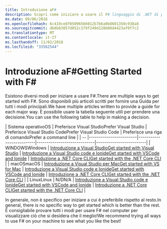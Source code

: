 ```yaml
---
title: Introduzione aF#
description: Scopri come iniziare a usare il F# linguaggio di .NET di programmazione.
ms.date: 09/06/2016
ms.openlocfilehash: 6c419ce8f05096566012b7b6a0b8601350c938a8
ms.sourcegitcommit: db8b83057d052c1f9f249d128b08d4423af0f7c2
ms.translationtype: MT
ms.contentlocale: it-IT
ms.lasthandoff: 11/02/2018
ms.locfileid: "33562544"
---
```

# <a name="getting-started-with-f"></a><span data-ttu-id="4e3fe-103">Introduzione aF#</span><span class="sxs-lookup"><span data-stu-id="4e3fe-103">Getting Started with F#</span></span> #

<span data-ttu-id="4e3fe-104">Esistono diversi modi per iniziare a usare F#.</span><span class="sxs-lookup"><span data-stu-id="4e3fe-104">There are multiple ways to get started with F#.</span></span>  <span data-ttu-id="4e3fe-105">Sono disponibili più articoli scritti per fornire una Guida per tutti i modi principali.</span><span class="sxs-lookup"><span data-stu-id="4e3fe-105">We have multiple articles written to provide a guide for each major way.</span></span>  <span data-ttu-id="4e3fe-106">È possibile usare la tabella seguente utili per prendere una decisione.</span><span class="sxs-lookup"><span data-stu-id="4e3fe-106">You can use the following table to help in making a decision.</span></span>

| <span data-ttu-id="4e3fe-107">Sistema operativo</span><span class="sxs-lookup"><span data-stu-id="4e3fe-107">OS</span></span> | <span data-ttu-id="4e3fe-108">Preferisce Visual Studio</span><span class="sxs-lookup"><span data-stu-id="4e3fe-108">Prefer Visual Studio</span></span> | <span data-ttu-id="4e3fe-109">Preferisce Visual Studio Code</span><span class="sxs-lookup"><span data-stu-id="4e3fe-109">Prefer Visual Studio Code</span></span> | <span data-ttu-id="4e3fe-110">Preferisce una riga di comando</span><span class="sxs-lookup"><span data-stu-id="4e3fe-110">Prefer a command line</span></span> |
| -- |------------------------|--------------------------|-----------------------------|-------------------------|
| <span data-ttu-id="4e3fe-111">WINDOWS</span><span class="sxs-lookup"><span data-stu-id="4e3fe-111">Windows</span></span> | [<span data-ttu-id="4e3fe-112">Introduzione a Visual Studio</span><span class="sxs-lookup"><span data-stu-id="4e3fe-112">Get started with Visual Studio</span></span>](get-started-visual-studio.md) | [<span data-ttu-id="4e3fe-113">Introduzione a Visual Studio code e Ionide</span><span class="sxs-lookup"><span data-stu-id="4e3fe-113">Get started with VSCode and Ionide</span></span>](get-started-vscode.md) | [<span data-ttu-id="4e3fe-114">Introduzione a .NET Core CLI</span><span class="sxs-lookup"><span data-stu-id="4e3fe-114">Get started with the .NET Core CLI</span></span>](get-started-command-line.md) |
| <span data-ttu-id="4e3fe-115">macOS</span><span class="sxs-lookup"><span data-stu-id="4e3fe-115">macOS</span></span> | [<span data-ttu-id="4e3fe-116">Introduzione a Visual Studio per Mac</span><span class="sxs-lookup"><span data-stu-id="4e3fe-116">Get started with VS for Mac</span></span>](get-started-with-visual-studio-for-mac.md) | [<span data-ttu-id="4e3fe-117">Introduzione a Visual Studio code e Ionide</span><span class="sxs-lookup"><span data-stu-id="4e3fe-117">Get started with VSCode and Ionide</span></span>](get-started-vscode.md) | [<span data-ttu-id="4e3fe-118">Introduzione a .NET Core CLI</span><span class="sxs-lookup"><span data-stu-id="4e3fe-118">Get started with the .NET Core CLI</span></span>](get-started-command-line.md) |
| <span data-ttu-id="4e3fe-119">Linux</span><span class="sxs-lookup"><span data-stu-id="4e3fe-119">Linux</span></span> | <span data-ttu-id="4e3fe-120">N/D</span><span class="sxs-lookup"><span data-stu-id="4e3fe-120">N/A</span></span> | [<span data-ttu-id="4e3fe-121">Introduzione a Visual Studio code e Ionide</span><span class="sxs-lookup"><span data-stu-id="4e3fe-121">Get started with VSCode and Ionide</span></span>](get-started-vscode.md) | [<span data-ttu-id="4e3fe-122">Introduzione a .NET Core CLI</span><span class="sxs-lookup"><span data-stu-id="4e3fe-122">Get started with the .NET Core CLI</span></span>](get-started-command-line.md) |

<span data-ttu-id="4e3fe-123">In generale, non è specifico per iniziare a cui è preferibile rispetto al resto.</span><span class="sxs-lookup"><span data-stu-id="4e3fe-123">In general, there is no specific way to get started which is better than the rest.</span></span>  <span data-ttu-id="4e3fe-124">È consigliabile provare tutti i modi per usare F# nel computer per visualizzare ciò che si desidera che il meglio!</span><span class="sxs-lookup"><span data-stu-id="4e3fe-124">We recommend trying all ways to use F# on your machine to see what you like the best!</span></span>
